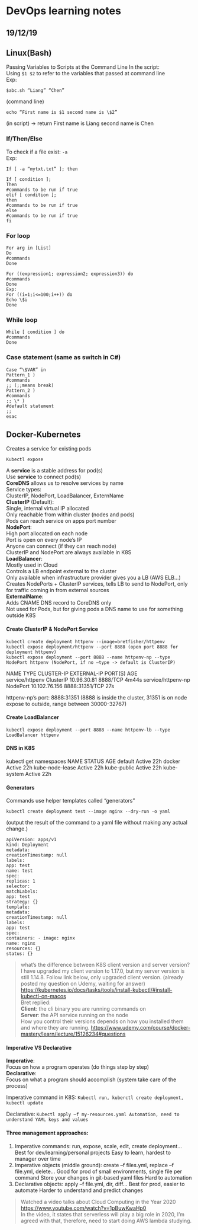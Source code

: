 # DevOps learning notes

## 19/12/19

## **Linux(Bash)**

Passing Variables to Scripts at the Command Line
In the script:  
Using `$1 $2` to refer to the variables that passed at command line  
Exp:

```
$abc.sh “Liang” “Chen”
```

(command line)

```
echo “First name is $1 second name is \$2”
```

(in script) -> return First name is Liang second name is Chen

### If/Then/Else

To check if a file exist: `-a`  
Exp:

```
If [ -a “mytxt.txt” ]; then
```

```
If [ condition ];
Then
#commands to be run if true
elif [ condition ];
then
#commands to be run if true
else
#commands to be run if true
fi
```

### For loop

```
For arg in [List]
Do
#commands
Done
```

```
For ((expression1; expression2; expression3)) do
#commands
Done
Exp:
For ((i=1;i<=100;i++)) do
Echo \$i
Done
```

### While loop

```
While [ condition ] do
#commands
Done
```

### Case statement (same as switch in C#)

```
Case “\$VAR” in
Pattern_1 )
#commands
;; (;;means break)
Pattern_2 )
#commands
;; \* )
#default statement
;;
esac
```

## **Docker-Kubernetes**

Creates a service for existing pods

```
Kubectl expose
```

A **service** is a stable address for pod(s)  
Use **service** to connect pod(s)  
**CoreDNS** allows us to resolve services by name  
Service types:  
ClusterIP, NodePort, LoadBalancer, ExternName  
**ClusterIP** (Default):  
 Single, internal virtual IP allocated  
 Only reachable from within cluster (nodes and pods)  
 Pods can reach service on apps port number  
**NodePort**:  
High port allocated on each node  
Port is open on every node’s IP  
Anyone can connect (if they can reach node)  
ClusterIP and NodePort are always available in K8S  
**LoadBalancer**:  
Mostly used in Cloud  
Controls a LB endpoint external to the cluster  
Only available when infrastructure provider gives you a LB (AWS ELB…)  
Creates NodePorts + ClusterIP services, tells LB to send to NodePort, only for traffic coming in from external sources  
**ExternalName**:  
Adds CNAME DNS record to CoreDNS only  
Not used for Pods, but for giving pods a DNS name to use for something outside K8S

#### Create ClusterIP & NodePort Service

```
kubectl create deployment httpenv --image=bretfisher/httpenv
kubectl expose deployment/httpenv --port 8888 (open port 8888 for deployment httpenv)
kubectl expose deployment --port 8888 --name httpenv-np --type NodePort httpenv (NodePort, if no –type -> default is ClusterIP)
```

NAME TYPE CLUSTER-IP EXTERNAL-IP PORT(S) AGE  
service/httpenv ClusterIP 10.96.30.81 <none> 8888/TCP 4m44s
service/httpenv-np NodePort 10.102.76.156 <none> 8888:31351/TCP 27s

httpenv-np’s port: 8888:31351 (8888 is inside the cluster, 31351 is on node expose to outside, range between 30000-32767)

#### Create LoadBalancer

```
kubectl expose deployment --port 8888 --name httpenv-lb --type LoadBalancer httpenv
```

#### DNS in K8S

kubectl get namespaces
NAME STATUS AGE
default Active 22h
docker Active 22h
kube-node-lease Active 22h
kube-public Active 22h
kube-system Active 22h

#### Generators

Commands use helper templates called “generators”

```
kubectl create deployment test --image nginx --dry-run -o yaml
```

(output the result of the command to a yaml file without making any actual change.)

```
apiVersion: apps/v1
kind: Deployment
metadata:
creationTimestamp: null
labels:
app: test
name: test
spec:
replicas: 1
selector:
matchLabels:
app: test
strategy: {}
template:
metadata:
creationTimestamp: null
labels:
app: test
spec:
containers: - image: nginx
name: nginx
resources: {}
status: {}
```

> what’s the difference between K8S client version and server version?
> I have upgraded my client version to 1.17.0, but my server version is still 1.14.8.
> Follow link below, only upgraded client version. (already posted my question on Udemy, waiting for answer) https://kubernetes.io/docs/tasks/tools/install-kubectl/#install-kubectl-on-macos  
> Bret replied:  
> **Client**: the cli binary you are running commands on  
> **Server**: the API service running on the node  
> How you control their versions depends on how you installed them and where they are running.
> https://www.udemy.com/course/docker-mastery/learn/lecture/15126234#questions

#### Imperative VS Declarative

**Imperative**:  
Focus on how a program operates (do things step by step)  
**Declarative**:  
Focus on what a program should accomplish (system take care of the process)

Imperative command in K8S:
`Kubectl run, kuberctl create deployment, kubectl update`

Declarative:
`Kubectl apply –f my-resources.yaml Automation, need to understand YAML keys and values`

#### Three management approaches:

1. Imperative commands: run, expose, scale, edit, create deployment…
   Best for dev/learning/personal projects
   Easy to learn, hardest to manager over time
2. Imperative objects (middle ground): create –f files.yml, replace –f file.yml, delete…
   Good for prod of small environments, single file per command
   Store your changes in git-based yaml files
   Hard to automation
3. Declarative objects: apply –f file.yml, dir\, diff…
   Best for prod, easier to automate
   Harder to understand and predict changes

> Watched a video talks about Cloud Computing in the Year 2020  
> https://www.youtube.com/watch?v=1pBuwKwaHp0  
> In the video, it states that serverless will play a big role in 2020, I’m agreed with that, therefore, need to start doing AWS lambda studying.
